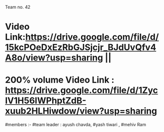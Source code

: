Team no. 42 
# Video Link:https://drive.google.com/file/d/15kcPOeDxEzRbGJSjcjr_BJdUvQfv4A8o/view?usp=sharing ||
# 200% volume Video Link : https://drive.google.com/file/d/1ZycIV1H56IWPhptZdB-xuub2HLHiwdow/view?usp=sharing

#members :-
#team leader : ayush chavda,
#yash tiwari ,
#mehiv Ram

